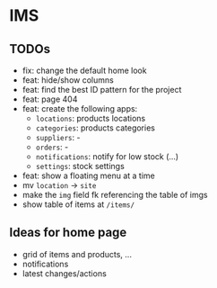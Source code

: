 # IMS

## TODOs
- fix: change the default home look
- feat: hide/show columns
- feat: find the best ID pattern for the project
- feat: page 404
- feat: create the following apps:
    - `locations`: products locations
    - `categories`: products categories
    - `suppliers`: -
    - `orders`: -
    - `notifications`: notify for low stock (...)
    - `settings`: stock settings
- feat: show a floating menu at a time
- mv `location` -> `site`
- make the `img` field fk referencing the table of imgs
- show table of items at `/items/`

## Ideas for home page
- grid of items and products, ...
- notifications
- latest changes/actions

